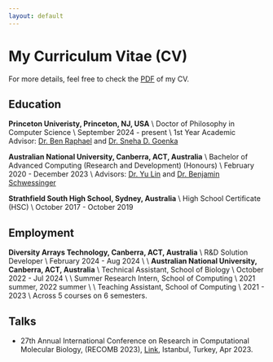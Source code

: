 ```yaml
---
layout: default
---
```


# My Curriculum Vitae (CV)

For more details, feel free to check the [PDF](files/Runpeng_Luo_Curriculum_Vitae.pdf) of my CV.

## Education

**Princeton Univeristy, Princeton, NJ, USA** \\
Doctor of Philosophy in Computer Science \\
September 2024 - present \\
1st Year Academic Advisor: [Dr. Ben Raphael](https://www.cs.princeton.edu/people/profile/braphael) and [Dr. Sneha D. Goenka](https://ece.princeton.edu/people/sneha-d-goenka)

**Australian National University, Canberra, ACT, Australia** \\
Bachelor of Advanced Computing (Research and Development) (Honours) \\
February 2020 - December 2023 \\
Advisors: [Dr. Yu Lin](https://users.cecs.anu.edu.au/~u1024708/) and [Dr. Benjamin Schwessinger](https://biology.anu.edu.au/people/academics/benjamin-schwessinger)

**Strathfield South High School, Sydney, Australia** \\
High School Certificate (HSC) \\
October 2017 - October 2019

## Employment
**Diversity Arrays Technology, Canberra, ACT, Australia** \\
R&D Solution Developer \\
February 2024 - Aug 2024 \\
\\
**Australian National University, Canberra, ACT, Australia** \\
Technical Assistant, School of Biology \\
October 2022 - Jul 2024 \\
\\
Summer Research Intern, School of Computing \\
2021 summer, 2022 summer \\
\\
Teaching Assistant, School of Computing \\
2021 - 2023 \\
Across 5 courses on 6 semesters.

## Talks
- 27th Annual International Conference on Research in Computational Molecular Biology, (RECOMB 2023), [Link](https://www.youtube.com/watch?v=MHNAZ8OkyUI), Istanbul, Turkey, Apr 2023.



